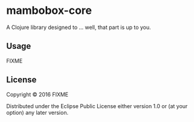 # mambobox-core

A Clojure library designed to ... well, that part is up to you.

## Usage

FIXME

## License

Copyright © 2016 FIXME

Distributed under the Eclipse Public License either version 1.0 or (at
your option) any later version.
